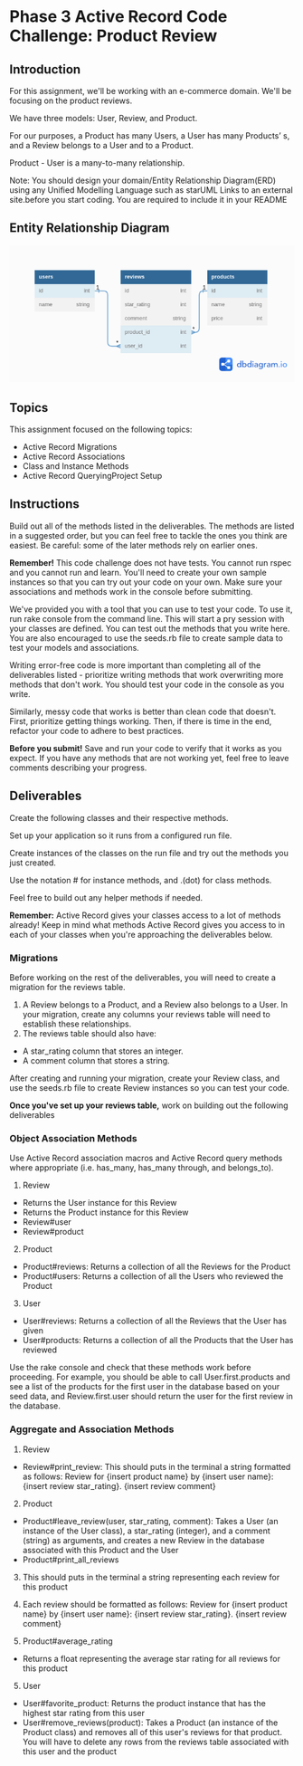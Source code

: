 # Phase 3 Active Record Code Challenge: Product Review

## Introduction
For this assignment, we'll be working with an e-commerce domain. We'll be focusing on the product reviews.

We have three models: User, Review, and Product.

For our purposes, a Product has many Users, a User has many Products’ s, and a Review belongs to a User and to a Product.
 
Product - User is a many-to-many relationship.

Note: You should design your domain/Entity Relationship Diagram(ERD) using any Unified Modelling Language such as starUML Links to an external site.before you start coding. You are required to include it in your README

## Entity Relationship Diagram
![ER Diagram](./assets/ER_diagram.png)




## Topics
This assignment focused on the following topics:

- Active Record Migrations
- Active Record Associations
- Class and Instance Methods
- Active Record QueryingProject Setup

## Instructions
Build out all of the methods listed in the deliverables. The methods are listed in a suggested order, but you can feel free to tackle the ones you think are easiest. Be careful: some of the later methods rely on earlier ones.

**Remember!** This code challenge does not have tests. You cannot run rspec and you cannot run and learn. You'll need to create your own sample instances so that you can try out your code on your own. Make sure your associations and methods work in the console before submitting.

We've provided you with a tool that you can use to test your code. To use it, run rake console from the command line. This will start a pry session with your classes are defined. You can test out the methods that you write here. You are also encouraged to use the seeds.rb file to create sample data to test your models and associations.

Writing error-free code is more important than completing all of the deliverables listed - prioritize writing methods that work overwriting more methods that don't work. You should test your code in the console as you write.

Similarly, messy code that works is better than clean code that doesn't. First, prioritize getting things working. Then, if there is time in the end, refactor your code to adhere to best practices.

**Before you submit!** Save and run your code to verify that it works as you expect. If you have any methods that are not working yet, feel free to leave comments describing your progress.

## Deliverables

Create the following classes and their respective methods.

Set up your application so it runs from a configured run file. 

Create instances of the classes on the run file and try out the methods you just created.

Use the notation # for instance methods, and .(dot) for class methods.

Feel free to build out any helper methods if needed.

**Remember:** Active Record gives your classes access to a lot of methods already! Keep in mind what methods Active Record gives you access to in each of your classes when you're approaching the deliverables below.

### Migrations
Before working on the rest of the deliverables, you will need to create a migration for the reviews table.

1. A Review belongs to a Product, and a Review also belongs to a User. In your migration, create any columns your reviews table will need to establish these relationships.
2. The reviews table should also have:
- A star_rating column that stores an integer.
- A comment column that stores a string.

After creating and running your migration, create your Review class, and use the seeds.rb file to create Review instances so you can test your code.

**Once you've set up your reviews table,** work on building out the following deliverables

### Object Association Methods
Use Active Record association macros and Active Record query methods where appropriate (i.e. has_many, has_many through, and belongs_to).

1. Review
- Returns the User instance for this Review
- Returns the Product instance for this Review
- Review#user
- Review#product

2. Product
- Product#reviews: Returns a collection of all the Reviews for the Product
- Product#users: Returns a collection of all the Users who reviewed the Product
 
3. User
- User#reviews: Returns a collection of all the Reviews that the User has given
- User#products: Returns a collection of all the Products that the User has reviewed

Use the rake console and check that these methods work before proceeding. For example, you should be able to call User.first.products and see a list of the products for the first user in the database based on your seed data, and Review.first.user should return the user for the first review in the database.

### Aggregate and Association Methods
1. Review
- Review#print_review: This should puts in the terminal a string formatted as follows: Review for {insert product name} by {insert user name}: {insert review star_rating}. {insert review comment}

2. Product
- Product#leave_review(user, star_rating, comment): Takes a User (an instance of the User class), a star_rating (integer), and a comment (string) as arguments, and creates a new Review in the database associated with this Product and the User
- Product#print_all_reviews

3. This should puts in the terminal a string representing each review for this product
4. Each review should be formatted as follows: Review for {insert product name} by {insert user name}: {insert review star_rating}. {insert review comment}

4. Product#average_rating
- Returns a float representing the average star rating for all reviews for this product

5. User
- User#favorite_product: Returns the product instance that has the highest star rating from this user
- User#remove_reviews(product): Takes a Product (an instance of the Product class) and removes all of this user's reviews for that product. You will have to delete any rows from the reviews table associated with this user and the product
